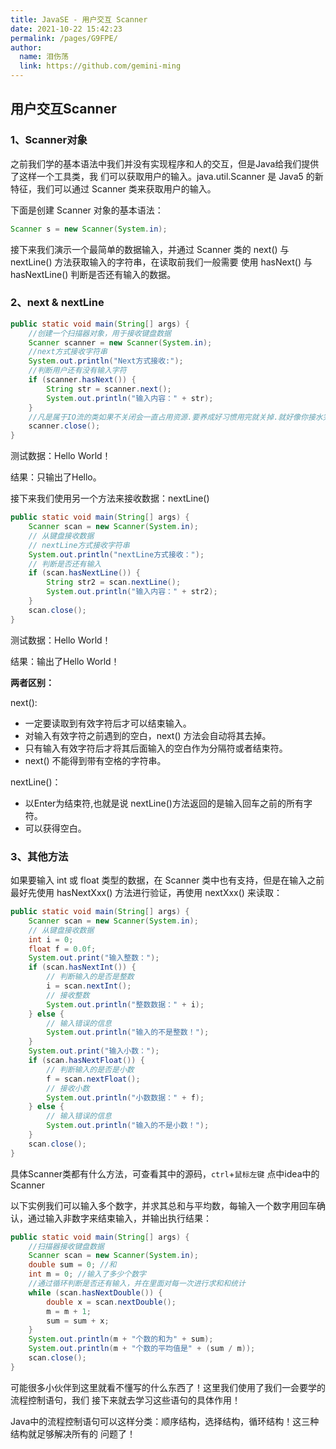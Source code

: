 ```yaml
---
title: JavaSE - 用户交互 Scanner
date: 2021-10-22 15:42:23
permalink: /pages/G9FPE/
author: 
  name: 泪伤荡
  link: https://github.com/gemini-ming
---
```



## 用户交互Scanner

### 1、Scanner对象

之前我们学的基本语法中我们并没有实现程序和人的交互，但是Java给我们提供了这样一个工具类，我 们可以获取用户的输入。java.util.Scanner 是 Java5 的新特征，我们可以通过 Scanner 类来获取用户的输入。

下面是创建 Scanner 对象的基本语法：

```java
Scanner s = new Scanner(System.in);
```

接下来我们演示一个最简单的数据输入，并通过 Scanner 类的 next() 与 nextLine() 方法获取输入的字符串，在读取前我们一般需要 使用 hasNext() 与 hasNextLine() 判断是否还有输入的数据。

### 2、next & nextLine

```java
public static void main(String[] args) {
    //创建一个扫描器对象，用于接收键盘数据
    Scanner scanner = new Scanner(System.in);
    //next方式接收字符串
    System.out.println("Next方式接收:");
    //判断用户还有没有输入字符
    if (scanner.hasNext()) {
        String str = scanner.next();
        System.out.println("输入内容：" + str);
    }
    //凡是属于IO流的类如果不关闭会一直占用资源.要养成好习惯用完就关掉.就好像你接水完了要关水龙头一样.很多下载软件或者视频软件如果你不彻底关, 都会自己上传下载从而占用资源, 你就会觉得卡, 这一个道理.
    scanner.close();
}
```

测试数据：Hello World！ 

结果：只输出了Hello。 

接下来我们使用另一个方法来接收数据：nextLine()

```java
public static void main(String[] args) {
    Scanner scan = new Scanner(System.in);
    // 从键盘接收数据
    // nextLine方式接收字符串
    System.out.println("nextLine方式接收：");
    // 判断是否还有输入
    if (scan.hasNextLine()) {
        String str2 = scan.nextLine();
        System.out.println("输入内容：" + str2);
    }
    scan.close();
}
```

测试数据：Hello World！ 

结果：输出了Hello World！

**两者区别：**

next():

- 一定要读取到有效字符后才可以结束输入。 
- 对输入有效字符之前遇到的空白，next() 方法会自动将其去掉。 
- 只有输入有效字符后才将其后面输入的空白作为分隔符或者结束符。 
- next() 不能得到带有空格的字符串。

nextLine()：

- 以Enter为结束符,也就是说 nextLine()方法返回的是输入回车之前的所有字符。
- 可以获得空白。

### 3、其他方法

如果要输入 int 或 float 类型的数据，在 Scanner 类中也有支持，但是在输入之前最好先使用 hasNextXxx() 方法进行验证，再使用 nextXxx() 来读取：

```java
public static void main(String[] args) {
    Scanner scan = new Scanner(System.in);
    // 从键盘接收数据
    int i = 0;
    float f = 0.0f;
    System.out.print("输入整数：");
    if (scan.hasNextInt()) {
        // 判断输入的是否是整数
        i = scan.nextInt();
        // 接收整数
        System.out.println("整数数据：" + i);
    } else {
        // 输入错误的信息
        System.out.println("输入的不是整数！");
    }
    System.out.print("输入小数：");
    if (scan.hasNextFloat()) {
        // 判断输入的是否是小数
        f = scan.nextFloat();
        // 接收小数
        System.out.println("小数数据：" + f);
    } else {
        // 输入错误的信息
        System.out.println("输入的不是小数！");
    }
    scan.close();
}
```

具体Scanner类都有什么方法，可查看其中的源码，`ctrl`+`鼠标左键` 点中idea中的Scanner

以下实例我们可以输入多个数字，并求其总和与平均数，每输入一个数字用回车确认，通过输入非数字来结束输入，并输出执行结果：

```java
public static void main(String[] args) {
    //扫描器接收键盘数据
    Scanner scan = new Scanner(System.in);
    double sum = 0; //和
    int m = 0; //输入了多少个数字
    //通过循环判断是否还有输入，并在里面对每一次进行求和和统计
    while (scan.hasNextDouble()) {
        double x = scan.nextDouble();
        m = m + 1;
        sum = sum + x;
    }
    System.out.println(m + "个数的和为" + sum);
    System.out.println(m + "个数的平均值是" + (sum / m));
    scan.close();
}
```

可能很多小伙伴到这里就看不懂写的什么东西了！这里我们使用了我们一会要学的流程控制语句，我们 接下来就去学习这些语句的具体作用！

Java中的流程控制语句可以这样分类：顺序结构，选择结构，循环结构！这三种结构就足够解决所有的 问题了！
